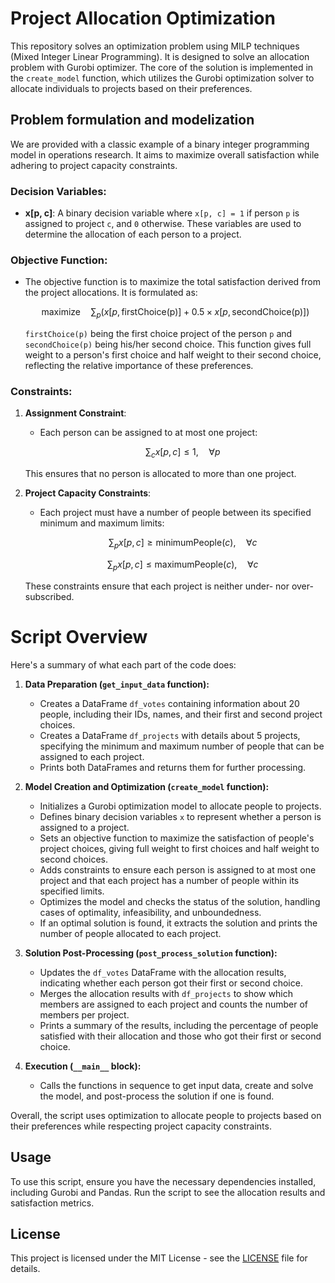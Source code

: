 # Project Allocation Optimization

This repository solves an optimization problem using MILP techniques (Mixed Integer Linear Programming). It is designed to solve an allocation problem with Gurobi optimizer. The core of the solution is implemented in the `create_model` function, which utilizes the Gurobi optimization solver to allocate individuals to projects based on their preferences.

## Problem formulation and modelization 

We are provided with a classic example of a binary integer programming model in operations research. It aims to maximize overall satisfaction while adhering to project capacity constraints.

### Decision Variables:
- **x[p, c]**: A binary decision variable where `x[p, c] = 1` if person `p` is assigned to project `c`, and `0` otherwise. These variables are used to determine the allocation of each person to a project.

### Objective Function:
- The objective function is to maximize the total satisfaction derived from the project allocations. It is formulated as:

  $$\text{maximize} \quad \sum_{p} \left( x[p, \text{firstChoice(p)}] + 0.5 \times x[p, \text{secondChoice(p)}] \right)$$

  `firstChoice(p)` being the first choice project of the person `p` and `secondChoice(p)` being his/her second choice.
  This function gives full weight to a person's first choice and half weight to their second choice, reflecting the relative importance of these preferences.

### Constraints:
1. **Assignment Constraint**:
   - Each person can be assigned to at most one project:

     $$\sum_{c} x[p, c] \leq 1, \quad \forall p$$

   This ensures that no person is allocated to more than one project.

2. **Project Capacity Constraints**:
   - Each project must have a number of people between its specified minimum and maximum limits:

     $$\sum_{p} x[p, c] \geq \text{minimumPeople}(c), \quad \forall c$$

     $$\sum_{p} x[p, c] \leq \text{maximumPeople}(c), \quad \forall c$$

   These constraints ensure that each project is neither under- nor over-subscribed.




# Script Overview

Here's a summary of what each part of the code does:

1. **Data Preparation (`get_input_data` function):**
   - Creates a DataFrame `df_votes` containing information about 20 people, including their IDs, names, and their first and second project choices.
   - Creates a DataFrame `df_projects` with details about 5 projects, specifying the minimum and maximum number of people that can be assigned to each project.
   - Prints both DataFrames and returns them for further processing.

2. **Model Creation and Optimization (`create_model` function):**
   - Initializes a Gurobi optimization model to allocate people to projects.
   - Defines binary decision variables `x` to represent whether a person is assigned to a project.
   - Sets an objective function to maximize the satisfaction of people's project choices, giving full weight to first choices and half weight to second choices.
   - Adds constraints to ensure each person is assigned to at most one project and that each project has a number of people within its specified limits.
   - Optimizes the model and checks the status of the solution, handling cases of optimality, infeasibility, and unboundedness.
   - If an optimal solution is found, it extracts the solution and prints the number of people allocated to each project.

3. **Solution Post-Processing (`post_process_solution` function):**
   - Updates the `df_votes` DataFrame with the allocation results, indicating whether each person got their first or second choice.
   - Merges the allocation results with `df_projects` to show which members are assigned to each project and counts the number of members per project.
   - Prints a summary of the results, including the percentage of people satisfied with their allocation and those who got their first or second choice.

4. **Execution (`__main__` block):**
   - Calls the functions in sequence to get input data, create and solve the model, and post-process the solution if one is found.

Overall, the script uses optimization to allocate people to projects based on their preferences while respecting project capacity constraints.

## Usage

To use this script, ensure you have the necessary dependencies installed, including Gurobi and Pandas. Run the script to see the allocation results and satisfaction metrics.

## License

This project is licensed under the MIT License - see the [LICENSE](LICENSE) file for details.


